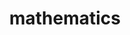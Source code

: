 ---
layout: page
title: mathematics
nav: true
dropdown: true
children: 
    - title: events
      permalink: /events/
    - title: visits
      permalink: /visits/
---